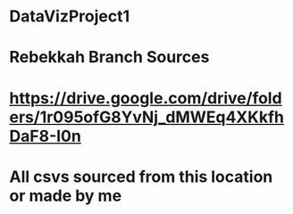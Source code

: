 # DataVizProject1

# Rebekkah Branch Sources
# https://drive.google.com/drive/folders/1r095ofG8YvNj_dMWEq4XKkfhDaF8-I0n
# All csvs sourced from this location or made by me